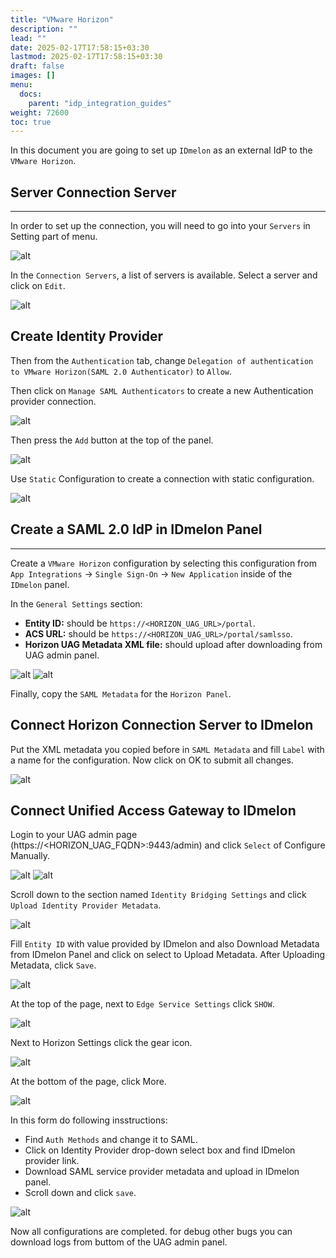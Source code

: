 ```yaml
---
title: "VMware Horizon"
description: ""
lead: ""
date: 2025-02-17T17:58:15+03:30
lastmod: 2025-02-17T17:58:15+03:30
draft: false
images: []
menu:
  docs:
    parent: "idp_integration_guides"
weight: 72600
toc: true
---
```


In this document you are going to set up `IDmelon` as an external IdP to the `VMware Horizon`.

## Server Connection Server

---

In order to set up the connection, you will need to go into your `Servers` in Setting part of menu.

![alt](/images/vendor/sso/vmware_horizon/vmware_01.png)

In the `Connection Servers`, a list of servers is available. Select a server and click on `Edit`.

![alt](/images/vendor/sso/vmware_horizon/vmware_02.png)

## Create Identity Provider

Then from the `Authentication` tab, change `Delegation of authentication to VMware Horizon(SAML 2.0 Authenticator)` to `Allow`.

Then click on `Manage SAML Authenticators` to create a new Authentication provider connection.

![alt](/images/vendor/sso/vmware_horizon/vmware_03.png)

Then press the `Add` button at the top of the panel.

![alt](/images/vendor/sso/vmware_horizon/vmware_04.png)

Use `Static` Configuration to create a connection with static configuration.

![alt](/images/vendor/sso/vmware_horizon/vmware_05.png)

## Create a SAML 2.0 IdP in IDmelon Panel

---

Create a `VMware Horizon` configuration by selecting this configuration from `App Integrations` -> `Single Sign-On` -> `New Application` inside of the `IDmelon` panel.

In the `General Settings` section:

- **Entity ID:** should be `https://<HORIZON_UAG_URL>/portal`.
- **ACS URL:** should be `https://<HORIZON_UAG_URL>/portal/samlsso`.
- **Horizon UAG Metadata XML file:** should upload after downloading from UAG admin panel.

![alt](/images/vendor/sso/vmware_horizon/idmelon_01.png)
![alt](/images/vendor/sso/vmware_horizon/idmelon_02.png)

Finally, copy the `SAML Metadata` for the `Horizon Panel`.

## Connect Horizon Connection Server to IDmelon

Put the XML metadata you copied before in `SAML Metadata` and fill `Label` with a name for the configuration.
Now click on OK to submit all changes.

![alt](/images/vendor/sso/vmware_horizon/vmware_06.png)

## Connect Unified Access Gateway to IDmelon

Login to your UAG admin page (https://<HORIZON_UAG_FQDN>:9443/admin) and click `Select` of Configure Manually.

![alt](/images/vendor/sso/vmware_horizon/uag_01.png)
![alt](/images/vendor/sso/vmware_horizon/uag_02.png)

Scroll down to the section named `Identity Bridging Settings` and click `Upload Identity Provider Metadata`.

![alt](/images/vendor/sso/vmware_horizon/uag_03.png)

Fill `Entity ID` with value provided by IDmelon and also Download Metadata from IDmelon Panel and click on select to Upload Metadata.
After Uploading Metadata, click `Save`.

![alt](/images/vendor/sso/vmware_horizon/uag_04.png)

At the top of the page, next to `Edge Service Settings` click `SHOW`.

![alt](/images/vendor/sso/vmware_horizon/uag_05.png)

Next to Horizon Settings click the gear icon.

![alt](/images/vendor/sso/vmware_horizon/uag_06.png)

At the bottom of the page, click More.

![alt](/images/vendor/sso/vmware_horizon/uag_07.png)

In this form do following insstructions:

- Find `Auth Methods` and change it to SAML.
- Click on Identity Provider drop-down select box and find IDmelon provider link.
- Download SAML service provider metadata and upload in IDmelon panel.
- Scroll down and click `save`.

![alt](/images/vendor/sso/vmware_horizon/uag_08.png)

Now all configurations are completed. for debug other bugs you can download logs from buttom of the UAG admin panel.
